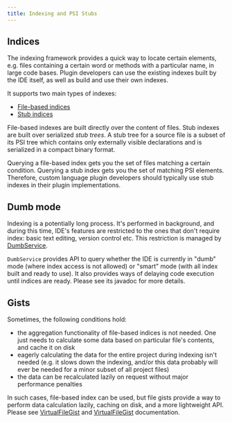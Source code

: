 ```yaml
---
title: Indexing and PSI Stubs
---
```


## Indices

The indexing framework provides a quick way to locate certain elements, e.g. files containing a certain word or methods with a particular name, in large code bases. Plugin developers can use the existing indexes built by the IDE itself, as well as build and use their own indexes.

It supports two main types of indexes:

* [File-based indices](/basics/indexing_and_psi_stubs/file_based_indexes.md)
* [Stub indices](/basics/indexing_and_psi_stubs/stub_indexes.md)

File-based indexes are built directly over the content of files. Stub indexes are built over serialized *stub trees*. A stub tree for a source file is a subset of its PSI tree which contains only externally visible declarations and is serialized in a compact binary format.

Querying a file-based index gets you the set of files matching a certain condition. Querying a stub index gets you the set of matching PSI elements. Therefore, custom language plugin developers should typically use stub indexes in their plugin implementations.

## Dumb mode

Indexing is a potentially long process. It's performed in background, and during this time, IDE's features are restricted to the ones that don't require index: basic text editing, version control etc. This restriction is managed by [DumbService](upsource:///platform/core-api/src/com/intellij/openapi/project/DumbService.java).

`DumbService` provides API to query whether the IDE is currently in "dumb" mode (where index access is not allowed) or "smart" mode (with all index built and ready to use). It also provides ways of delaying code execution until indices are ready. Please see its javadoc for more details.

## Gists

Sometimes, the following conditions hold:
* the aggregation functionality of file-based indices is not needed. One just needs to calculate some data based on particular file's contents, and cache it on disk
* eagerly calculating the data for the entire project during indexing isn't needed (e.g. it slows down the indexing, and/or this data probably will ever be needed for a minor subset of all project files)
* the data can be recalculated lazily on request without major performance penalties

In such cases, file-based index can be used, but file gists provide a way to perform data calculation lazily, caching on disk, and a more lightweight API. Please see [VirtualFileGist](upsource:///platform/indexing-api/src/com/intellij/util/gist/VirtualFileGist.java) and [VirtualFileGist](upsource:///platform/indexing-api/src/com/intellij/util/gist/PsiFileGist.java) documentation.
